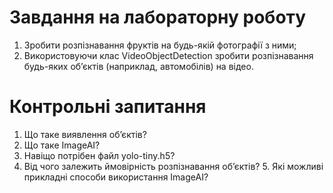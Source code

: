 # Завдання на лабораторну роботу

1. Зробити розпізнавання фруктів на будь-якій фотографії з ними;
2. Використовуючи клас VideoObjectDetection зробити розпізнавання
будь-яких об’єктів (наприклад, автомобілів) на відео.


# Контрольні запитання
1. Що таке виявлення об’єктів?
2. Що таке ImageAI?
3. Навіщо потрібен файл yolo-tiny.h5?
4. Від чого залежить ймовірність розпізнавання об’єктів? 5. Які можливі прикладні способи використання ImageAI?
